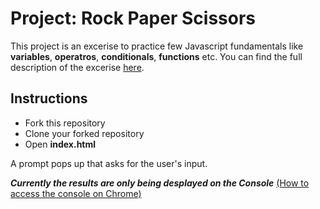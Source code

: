 # Project: Rock Paper Scissors
This project is an excerise to practice few Javascript fundamentals like **variables**, **operatros**, **conditionals**, **functions** etc.
You can find the full description of the excerise [here](https://www.theodinproject.com/lessons/foundations-rock-paper-scissors#solutions).

## Instructions ##

* Fork this repository 
* Clone your forked repository
* Open **index.html**

A prompt pops up that asks for the user's input.

_**Currently the results are only being desplayed on the Console**_ [(How to access the console on Chrome)](https://developer.chrome.com/docs/devtools/open/#shortcuts)
